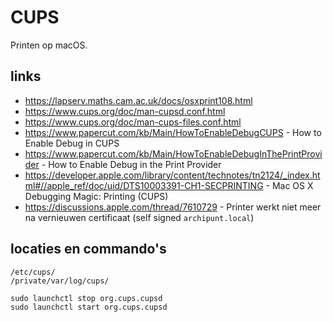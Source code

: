 CUPS
====

Printen op macOS.

links
-----

* <https://lapserv.maths.cam.ac.uk/docs/osxprint108.html>
* <https://www.cups.org/doc/man-cupsd.conf.html>
* <https://www.cups.org/doc/man-cups-files.conf.html>
* <https://www.papercut.com/kb/Main/HowToEnableDebugCUPS> - How to Enable Debug in CUPS
* <https://www.papercut.com/kb/Main/HowToEnableDebugInThePrintProvider> - How to Enable Debug in the Print Provider
* <https://developer.apple.com/library/content/technotes/tn2124/_index.html#//apple_ref/doc/uid/DTS10003391-CH1-SECPRINTING> - Mac OS X Debugging Magic: Printing (CUPS)
* <https://discussions.apple.com/thread/7610729> - Printer werkt niet meer na vernieuwen certificaat (self signed `archipunt.local`)

locaties en commando's
----------------------

	/etc/cups/
	/private/var/log/cups/

	sudo launchctl stop org.cups.cupsd
	sudo launchctl start org.cups.cupsd
